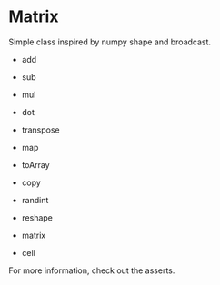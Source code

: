 # Matrix

Simple class inspired by numpy shape and broadcast.

* add
* sub
* mul
* dot
* transpose
* map
* toArray
* copy
* randint

* reshape
* matrix
* cell

For more information, check out the asserts.